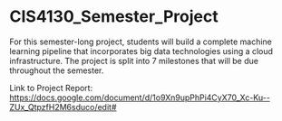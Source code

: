 # CIS4130_Semester_Project
For this semester-long project, students will build a complete machine learning pipeline that incorporates big data technologies using a cloud infrastructure.  The project is split into 7 milestones that will be due throughout the semester.

Link to Project Report: https://docs.google.com/document/d/1o9Xn9upPhPi4CyX70_Xc-Ku--ZUx_QtpzfH2M6sduco/edit# 
